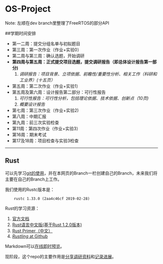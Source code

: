 # OS-Project
Note: 左顺在dev branch里整理了FreeRTOS的部分API

##学期时间安排
* 第一二周：提交分组名单与初拟题目
* 第三周：第一次作业（作业+实验0）
* 第二周与第三周：确认选题，开始调研
* **第四周与第五周：正式提交项目选题，提交调研报告（即总体设计报告第一部分)**
  1. *调研报告：项目背景、立项依据、前瞻性/重要性分析、相关工作（科研和工业界）(十五页）*
* 第五周：第二次作业（作业+实验1）
* 第五周及第六周：设计报告第二部分：可行性报告
  1. *可行性报告：可行性分析，包括理论依据、技术依据、创新点（10页)*
  2. *概要设计报告*
* 第七周：第三次作业（作业+实验2)
* 第八周：中期汇报
* 第九周：前三次实验检查
* 第11周：第四次作业（作业+实验3）
* 第16周：期末考试
* 第17及18周：项目检查与实验3检查

---
## Rust
可以先学习[git的使用](https://github.com/fandahao17/OS-Project/blob/master/git-指令及其使用.pdf)，并在本网页的Branch一栏创建自己的Branch，未来我们将主要在自己的Branch上工作。

我们使用的Rustc版本是：
```
    rustc 1.33.0 (2aa4c46cf 2019-02-28)
```

Rust的学习资源：

1. [官方文档](https://doc.rust-lang.org/book/)
2. [Rust语言中文版(基于Rust 1.2.0版本)](http://wiki.jikexueyuan.com/project/rust/)
3. [Rust Primer（中文）](https://rustcc.gitbooks.io/rustprimer/content/)
4. [*Rustling* at Github](https://github.com/rust-lang/rustlings/)

Markdown可以[在线即时预览](https://markdownlivepreview.com)。

现阶段，这个repo的主要作用是[分享调研资料](https://github.com/fandahao17/OS-Project/tree/master/Investigations)和[记录进展](https://github.com/fandahao17/OS-Project/tree/master/Timeline.md)。

